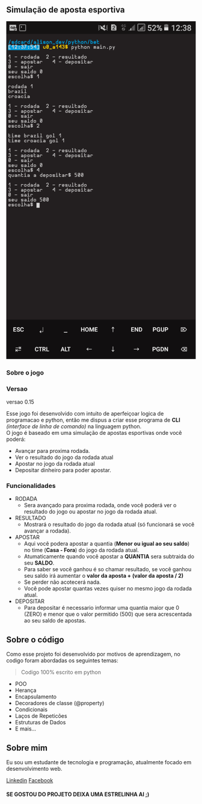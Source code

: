 
## Simulação de aposta esportiva
![jogo](img/foto.png)
### Sobre o jogo
### Versao
versao 0.15  

Esse jogo foi desenvolvido com intuito de aperfeiçoar logica de programacao e python, então me dispus a criar esse programa de **CLI** *(interface de linha de comando)* na linguagem python.  
O jogo é baseado em uma simulação de apostas esportivas onde você poderá:
- Avançar para proxima rodada.
- Ver o resultado do jogo da rodada atual
- Apostar no jogo da rodada atual
- Depositar dinheiro para poder apostar.
### Funcionalidades
- RODADA
  - Sera avançado para proxima rodada, onde você poderá ver o resultado do jogo ou apostar no jogo da rodada atual.
- RESULTADO
  - Mostrará o resultado do jogo da rodada atual (só funcionará se você avançar a rodada).
- APOSTAR
  - Aqui você podera apostar a quantia (**Menor ou igual ao seu saldo**) no time (**Casa - Fora**) do jogo da rodada atual.
  - Atumaticamente quando você apostar a **QUANTIA** sera subtraida do seu **SALDO**.
  - Para saber se você ganhou é so chamar resultado, se você ganhou seu saldo irá aumentar o **valor da aposta + (valor da aposta / 2)**
  - Se perder não acotecerá nada.
  - Você pode apostar quantas vezes quiser no mesmo jogo da rodada atual.
- DEPOSITAR
  - Para depositar é necessario informar uma quantia maior que 0 (ZERO) e menor que o valor permitido (500) que sera acrescentada ao seu saldo de apostas.
## Sobre o código
Como esse projeto foi desenvolvido por motivos de aprendizagem, no codigo foram abordadas os seguintes temas:
> Codigo 100% escrito em python
- POO
- Herança
- Encapsulamento
- Decoradores de classe (@property)
- Condicionais
- Laços de Repeticões
- Estruturas de Dados
- E mais...
## Sobre mim
Eu sou um estudante de tecnologia e programação, atualmente focado em desenvolvimento web.

[Linkedin](https://www.linkedin.com/in/alison-silva-434972201)
[Facebook](https://www.facebook.com/diego.dev.94)


#### SE GOSTOU DO PROJETO DEIXA UMA ESTRELINHA AI ;)
